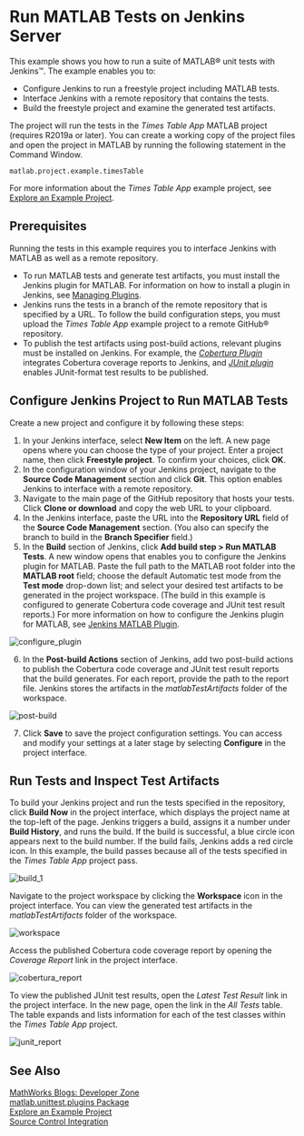 # Run MATLAB Tests on Jenkins Server

This example shows you how to run a suite of MATLAB&reg; unit tests with Jenkins&trade;. The example enables you to:

* Configure Jenkins to run a freestyle project including MATLAB tests.
* Interface Jenkins with a remote repository that contains the tests.
* Build the freestyle project and examine the generated test artifacts.

The project will run the tests in the *Times Table App* MATLAB project (requires R2019a or later). You can create a working copy of the project files and open the project in MATLAB by running the following statement in the Command Window. 

```
matlab.project.example.timesTable
```

For more information about the *Times Table App* example project, see [Explore an Example Project](https://www.mathworks.com/help/matlab/matlab_prog/explore-an-example-project.html).

## Prerequisites
Running the tests in this example requires you to interface Jenkins with MATLAB as well as a remote repository.

* To run MATLAB tests and generate test artifacts, you must install the Jenkins plugin for MATLAB. For information on how to install a plugin in Jenkins, see [Managing Plugins](https://jenkins.io/doc/book/managing/plugins/).
* Jenkins runs the tests in a branch of the remote repository that is specified by a URL. To follow the build configuration steps, you must upload the *Times Table App* example project to a remote GitHub&reg; repository.
* To publish the test artifacts using post-build actions, relevant plugins must be installed on Jenkins. For example, the *[Cobertura Plugin](https://plugins.jenkins.io/cobertura)* integrates Cobertura coverage reports to Jenkins, and *[JUnit plugin](https://plugins.jenkins.io/junit)* enables JUnit-format test results to be published. 

## Configure Jenkins Project to Run MATLAB Tests
Create a new project and configure it by following these steps:
1. In your Jenkins interface, select **New Item** on the left. A new page opens where you can choose the type of your project. Enter a project name, then click **Freestyle project**. To confirm your choices, click **OK**.
2. In the configuration window of your Jenkins project, navigate to the **Source Code Management** section and click **Git**. This option enables Jenkins to interface with a remote repository.
3. Navigate to the main page of the GitHub repository that hosts your tests. Click **Clone or download** and copy the web URL to your clipboard.
4. In the Jenkins interface, paste the URL into the **Repository URL** field of the **Source Code Management** section. (You also can specify the branch to build in the **Branch Specifier** field.)
5. In the **Build** section of Jenkins, click **Add build step > Run MATLAB Tests**. A new window opens that enables you to configure the Jenkins plugin for MATLAB. Paste the full path to the MATLAB root folder into the **MATLAB root** field; choose the default Automatic test mode from the **Test mode** drop-down list; and select your desired test artifacts to be generated in the project workspace. (The build in this example is configured to generate Cobertura code coverage and JUnit test result reports.) For more information on how to configure the Jenkins plugin for MATLAB, see [Jenkins MATLAB Plugin](https://github.com/jenkinsci/matlab-plugin).

![configure_plugin](https://user-images.githubusercontent.com/48831250/71114689-5900de80-219e-11ea-8e1c-4f6914bdf893.png)

6. In the **Post-build Actions** section of Jenkins, add two post-build actions to publish the Cobertura code coverage and JUnit test result reports that the build generates. For each report, provide the path to the report file. Jenkins stores the artifacts in the *matlabTestArtifacts* folder of the workspace. 

![post-build](https://user-images.githubusercontent.com/48831250/71104139-534cce00-2189-11ea-9f59-1f4d9eee99f8.png)

7. Click **Save** to save the project configuration settings. You can access and modify your settings at a later stage by selecting **Configure** in the project interface.

## Run Tests and Inspect Test Artifacts
To build your Jenkins project and run the tests specified in the repository, click **Build Now** in the project interface, which displays the project name at the top-left of the page. Jenkins triggers a build, assigns it a number under **Build History**, and runs the build. If the build is successful, a blue circle icon appears next to the build number. If the build fails, Jenkins adds a red circle icon. In this example, the build passes because all of the tests specified in the *Times Table App* project pass.

![build_1](https://user-images.githubusercontent.com/48831250/71103438-221fce00-2188-11ea-8d17-3793b3964d04.png)

Navigate to the project workspace by clicking the **Workspace** icon in the project interface. You can view the generated test artifacts in the *matlabTestArtifacts* folder of the workspace.

![workspace](https://user-images.githubusercontent.com/48831250/71103834-ce61b480-2188-11ea-84a8-b2bfbea9b106.png)

Access the published Cobertura code coverage report by opening the *Coverage Report* link in the project interface.

![cobertura_report](https://user-images.githubusercontent.com/48831250/71103566-598e7a80-2188-11ea-9bc5-857420ca1fce.png)

To view the published JUnit test results, open the *Latest Test Result* link in the project interface. In the new page, open the link in the *All Tests* table. The table expands and lists information for each of the test classes within the *Times Table App* project.  

![junit_report](https://user-images.githubusercontent.com/48831250/71103594-63b07900-2188-11ea-9fa4-253cba446de7.png)





## See Also
[MathWorks Blogs: Developer Zone](https://blogs.mathworks.com/developer/category/continuous-integration/)<br/>
[matlab.unittest.plugins Package](https://www.mathworks.com/help/matlab/ref/matlab.unittest.plugins-package.html)<br/>
[Explore an Example Project](https://www.mathworks.com/help/matlab/matlab_prog/explore-an-example-project.html)<br/>
[Source Control Integration](https://www.mathworks.com/help/matlab/source-control.html)
